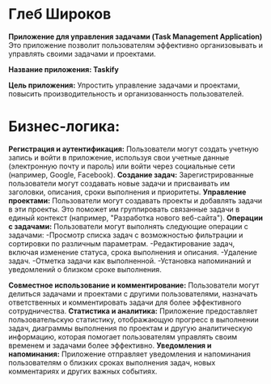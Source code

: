 # Глеб Широков

**Приложение для управления задачами (Task Management Application)**
Это приложение позволит пользователям эффективно организовывать и управлять своими задачами и проектами.

**Название приложения: Taskify**

**Цель приложения:** Упростить управление задачами и проектами, повысить производительность и организованность пользователей.

# Бизнес-логика:

**Регистрация и аутентификация:** Пользователи могут создать учетную запись и войти в приложение, используя свои учетные данные (электронную почту и пароль) или войти через социальные сети (например, Google, Facebook).
**Создание задач:** Зарегистрированные пользователи могут создавать новые задачи и присваивать им заголовки, описания, сроки выполнения и приоритеты.
**Управление проектами:** Пользователи могут создавать проекты и добавлять задачи в эти проекты. Это поможет им группировать связанные задачи в единый контекст (например, "Разработка нового веб-сайта").
**Операции с задачами:** 
Пользователи могут выполнять следующие операции с задачами:
-Просмотр списка задач с возможностью фильтрации и сортировки по различным параметрам.
-Редактирование задач, включая изменение статуса, срока выполнения и описания.
-Удаление задач.
-Отметка задачи как выполненной.
-Установка напоминаний и уведомлений о близком сроке выполнения.

**Совместное использование и комментирование:** Пользователи могут делиться задачами и проектами с другими пользователями, назначать ответственных и комментировать задачи для более эффективного сотрудничества.
**Статистика и аналитика:** Приложение предоставляет пользовательскую статистику, отображающую прогресс в выполнении задач, диаграммы выполнения по проектам и другую аналитическую информацию, которая помогает пользователям управлять своим временем и задачами более эффективно.
**Уведомления и напоминания:** Приложение отправляет уведомления и напоминания пользователям о близких сроках выполнения задач, новых комментариях и других важных событиях.
